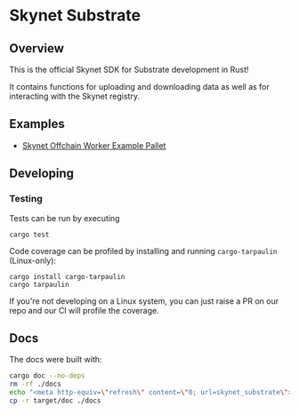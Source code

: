 # Skynet Substrate

## Overview

This is the official Skynet SDK for Substrate development in Rust!

It contains functions for uploading and downloading data as well as for interacting with the Skynet registry.

## Examples

- [Skynet Offchain Worker Example Pallet](https://github.com/SkynetLabs/skynet-substrate-offchain-worker-node/tree/skynet-substrate/frame/examples/offchain-worker)

## Developing

### Testing

Tests can be run by executing

```
cargo test
```

Code coverage can be profiled by installing and running `cargo-tarpaulin` (Linux-only):

```
cargo install cargo-tarpaulin
cargo tarpaulin
```

If you're not developing on a Linux system, you can just raise a PR on our repo
and our CI will profile the coverage.

## Docs

The docs were built with:

```sh
cargo doc --no-deps
rm -rf ./docs
echo "<meta http-equiv=\"refresh\" content=\"0; url=skynet_substrate\">" > target/doc/index.html
cp -r target/doc ./docs
```
